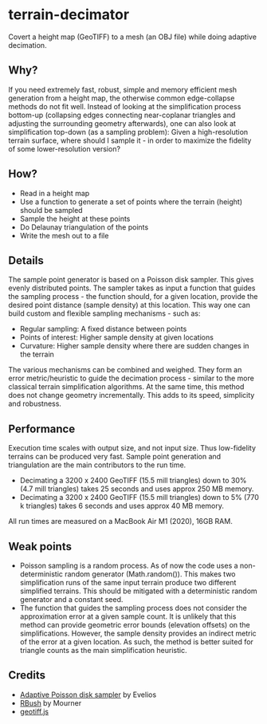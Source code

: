 # terrain-decimator
Covert a height map (GeoTIFF) to a mesh (an OBJ file) while doing adaptive decimation.

## Why?
If you need extremely fast, robust, simple and memory efficient mesh generation from a height map, the otherwise common edge-collapse methods do not fit well. Instead of looking at the simplification process bottom-up (collapsing edges connecting near-coplanar triangles and adjusting the surrounding geometry afterwards), one can also look at simplification top-down (as a sampling problem): Given a high-resolution terrain surface, where should I sample it - in order to maximize the fidelity of some lower-resolution version?

## How?

- Read in a height map
- Use a function to generate a set of points where the terrain (height) should be sampled
- Sample the height at these points
- Do Delaunay triangulation of the points
- Write the mesh out to a file

## Details

The sample point generator is based on a Poisson disk sampler. This gives evenly distributed points. The sampler takes as input a function that guides the sampling process - the function should, for a given location, provide the desired point distance (sample density) at this location. This way one can build custom and flexible sampling mechanisms - such as:

- Regular sampling: A fixed distance between points
- Points of interest: Higher sample density at given locations
- Curvature: Higher sample density where there are sudden changes in the terrain

The various mechanisms can be combined and weighed. They form an error metric/heuristic to guide the decimation process - similar to the more classical terrain simplification algorithms. At the same time, this method does not change geometry incrementally. This adds to its speed, simplicity and robustness.

## Performance

Execution time scales with output size, and not input size. Thus low-fidelity terrains can be produced very fast. Sample point generation and triangulation are the main contributors to the run time.

- Decimating a 3200 x 2400 GeoTIFF (15.5 mill triangles) down to 30% (4.7 mill triangles) takes 25 seconds and uses approx 250 MB memory.
- Decimating a 3200 x 2400 GeoTIFF (15.5 mill triangles) down to 5% (770 k triangles) takes 6 seconds and uses approx 40 MB memory.

All run times are measured on a MacBook Air M1 (2020), 16GB RAM.

## Weak points

- Poisson sampling is a random process. As of now the code uses a non-deterministic random generator (Math.random()). This makes two simplification runs of the same input terrain produce two different simplified terrains. This should be mitigated with a deterministic random generator and a constant seed.
- The function that guides the sampling process does not consider the approximation error at a given sample count. It is unlikely that this method can provide geometric error bounds (elevation offsets) on the simplifications. However, the sample density provides an indirect metric of the error at a given location. As such, the method is better suited for triangle counts as the main simplification heuristic. 

## Credits

- [Adaptive Poisson disk sampler](https://github.com/Evelios/adaptive-poisson-sampling) by Evelios
- [RBush](https://github.com/mourner/rbush) by Mourner
- [geotiff.js](https://github.com/geotiffjs/geotiff.js/)
